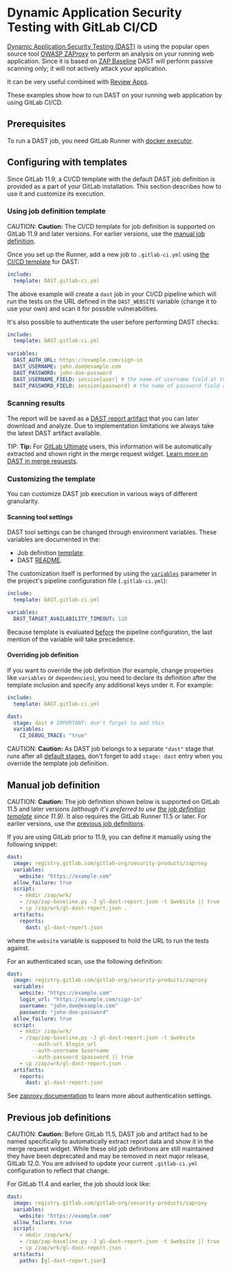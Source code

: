 # Dynamic Application Security Testing with GitLab CI/CD

[Dynamic Application Security Testing (DAST)](https://en.wikipedia.org/wiki/Dynamic_Application_Security_Testing)
is using the popular open source tool [OWASP ZAProxy](https://github.com/zaproxy/zaproxy)
to perform an analysis on your running web application.
Since it is based on [ZAP Baseline](https://github.com/zaproxy/zaproxy/wiki/ZAP-Baseline-Scan)
DAST will perform passive scanning only;
it will not actively attack your application.

It can be very useful combined with [Review Apps](../review_apps/index.md).

These examples show how to run DAST on your running web application by using GitLab CI/CD.

## Prerequisites

To run a DAST job, you need GitLab Runner with
[docker executor](https://docs.gitlab.com/runner/executors/docker.html).

## Configuring with templates

Since GitLab 11.9, a CI/CD template with the default DAST job definition is provided as a part of your GitLab installation.
This section describes how to use it and customize its execution.

### Using job definition template

CAUTION: **Caution:**
The CI/CD template for job definition is supported on GitLab 11.9 and later versions.
For earlier versions, use the [manual job definition](#manual-job-definition).

Once you set up the Runner, add a new job to `.gitlab-ci.yml` using [the CI/CD template](../../ci/yaml/README.md#includetemplate) for DAST:

```yaml
include:
  template: DAST.gitlab-ci.yml
```

The above example will create a `dast` job in your CI/CD pipeline which will run
the tests on the URL defined in the `DAST_WEBSITE` variable (change it to use your
own) and scan it for possible vulnerabilities.

It's also possible to authenticate the user before performing DAST checks:

```yaml
include:
  template: DAST.gitlab-ci.yml
  
variables:
  DAST_AUTH_URL: https://example.com/sign-in
  DAST_USERNAME: john.doe@example.com
  DAST_PASSWORD: john-doe-password
  DAST_USERNAME_FIELD: session[user] # the name of username field at the sign-in HTML form
  DAST_PASSWORD_FIELD: session[password] # the name of password field at the sign-in HTML form
```

### Scanning results

The report will be saved as a
[DAST report artifact](../yaml/README.md#artifactsreportsdast-ultimate)
that you can later download and analyze.
Due to implementation limitations we always take the latest DAST artifact available.

TIP: **Tip:**
For [GitLab Ultimate][ee] users, this information will
be automatically extracted and shown right in the merge request widget.
[Learn more on DAST in merge requests](../../user/project/merge_requests/dast.md).

### Customizing the template

You can customize DAST job execution in various ways of different granularity.

#### Scanning tool settings

DAST tool settings can be changed through environment variables. These variables are documented in the:
                                                                             
- Job definition [template](#using-job-definition-template).
- DAST [README](https://gitlab.com/gitlab-org/security-products/dast#settings).

The customization itself is performed by using the [`variables`](https://docs.gitlab.com/ee/ci/yaml/#variables)
parameter in the project's pipeline configuration file (`.gitlab-ci.yml`):

```yaml
include:
  template: DAST.gitlab-ci.yml

variables:
  DAST_TARGET_AVAILABILITY_TIMEOUT: 120
```

Because template is evaluated [before](../yaml/README.md#include) the pipeline configuration,
the last mention of the variable will take precedence.

#### Overriding job definition

If you want to override the job definition (for example, change properties like `variables` or `dependencies`), you need to declare
its definition after the template inclusion and specify any additional keys under it. For example:

```yaml
include:
  template: DAST.gitlab-ci.yml

dast:
  stage: dast # IMPORTANT: don't forget to add this
  variables:
    CI_DEBUG_TRACE: "true"
``` 

CAUTION: **Caution:**
As DAST job belongs to a separate `"dast"` stage that runs after all [default stages](../yaml/README.md#stages),
don't forget to add `stage: dast` entry when you override the template job definition. 

## Manual job definition

CAUTION: **Caution:**
The job definition shown below is supported on GitLab 11.5 and later versions _(although it's preferred to use 
[the job definition template](#using-job-definition-template) since 11.9)_.
It also requires the GitLab Runner 11.5 or later.
For earlier versions, use the [previous job definitions](#previous-job-definitions).

If you are using GitLab prior to 11.9, you can define it manually using the following snippet:

```yaml
dast:
  image: registry.gitlab.com/gitlab-org/security-products/zaproxy
  variables:
    website: "https://example.com"
  allow_failure: true
  script:
    - mkdir /zap/wrk/
    - /zap/zap-baseline.py -J gl-dast-report.json -t $website || true
    - cp /zap/wrk/gl-dast-report.json .
  artifacts:
    reports:
      dast: gl-dast-report.json
```

where the `website` variable is supposed to hold the URL to run the tests against.

For an authenticated scan, use the following definition:

```yaml
dast:
  image: registry.gitlab.com/gitlab-org/security-products/zaproxy
  variables:
    website: "https://example.com"
    login_url: "https://example.com/sign-in"
    username: "john.doe@example.com"
    password: "john-doe-password"
  allow_failure: true
  script:
    - mkdir /zap/wrk/
    - /zap/zap-baseline.py -J gl-dast-report.json -t $website
        --auth-url $login_url
        --auth-username $username
        --auth-password $password || true
    - cp /zap/wrk/gl-dast-report.json .
  artifacts:
    reports:
      dast: gl-dast-report.json
```

See [zaproxy documentation](https://gitlab.com/gitlab-org/security-products/zaproxy)
to learn more about authentication settings.

## Previous job definitions

CAUTION: **Caution:**
Before GitLab 11.5, DAST job and artifact had to be named specifically
to automatically extract report data and show it in the merge request widget.
While these old job definitions are still maintained they have been deprecated
and may be removed in next major release, GitLab 12.0.
You are advised to update your current `.gitlab-ci.yml` configuration to reflect that change.

For GitLab 11.4 and earlier, the job should look like:

```yaml
dast:
  image: registry.gitlab.com/gitlab-org/security-products/zaproxy
  variables:
    website: "https://example.com"
  allow_failure: true
  script:
    - mkdir /zap/wrk/
    - /zap/zap-baseline.py -J gl-dast-report.json -t $website || true
    - cp /zap/wrk/gl-dast-report.json .
  artifacts:
    paths: [gl-dast-report.json]
``` 

[ee]: https://about.gitlab.com/pricing/

